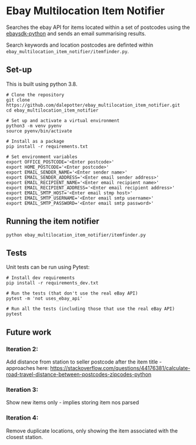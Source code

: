 # Ebay Multilocation Item Notifier

Searches the ebay API for items located within a set of postcodes using the [ebaysdk-python](https://github.com/timotheus/ebaysdk-python) and sends an email summarising results.

Search keywords and location postcodes are definted within `ebay_multilocation_item_notifier/itemfinder.py`.


## Set-up

This is built using python 3.8.

```
# Clone the repository
git clone https://github.com/dalepotter/ebay_multilocation_item_notifier.git
cd ebay_multilocation_item_notifier

# Set up and activate a virtual environment
python3 -m venv pyenv
source pyenv/bin/activate

# Install as a package
pip install -r requirements.txt

# Set environment variables
export OFFICE_POSTCODE='<Enter postcode>'
export HOME_POSTCODE='<Enter postcode>'
export EMAIL_SENDER_NAME='<Enter sender name>'
export EMAIL_SENDER_ADDRESS='<Enter email sender address>'
export EMAIL_RECIPIENT_NAME='<Enter email recipient name>'
export EMAIL_RECIPIENT_ADDRESS='<Enter email recipient address>'
export EMAIL_SMTP_HOST='<Enter email stmp host>'
export EMAIL_SMTP_USERNAME='<Enter email smtp username>'
export EMAIL_SMTP_PASSWORD='<Enter email smtp password>'
```

## Running the item notifier
```
python ebay_multilocation_item_notifier/itemfinder.py
```


## Tests

Unit tests can be run using Pytest:

```
# Install dev requirements
pip install -r requirements_dev.txt

# Run the tests (that don't use the real eBay API)
pytest -m 'not uses_ebay_api'

# Run all the tests (including those that use the real eBay API)
pytest
```


## Future work

### Iteration 2:
Add distance from station to seller postcode after the item title - approaches here: https://stackoverflow.com/questions/44176381/calculate-road-travel-distance-between-postcodes-zipcodes-python

### Iteration 3:
Show new items only - implies storing item nos parsed

### Iteration 4:
Remove duplicate locations, only showing the item associated with the closest station.
